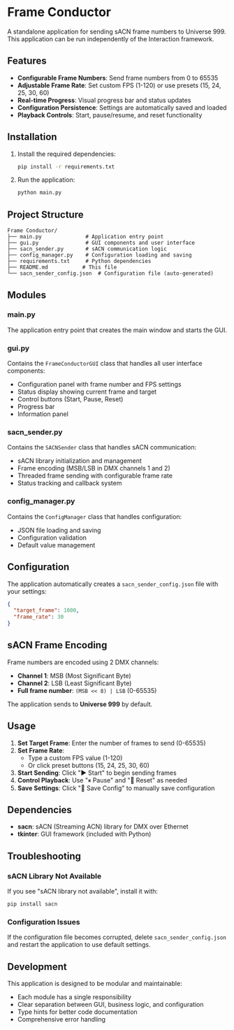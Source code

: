# Frame Conductor

A standalone application for sending sACN frame numbers to Universe 999. This application can be run independently of the Interaction framework.

## Features

- **Configurable Frame Numbers**: Send frame numbers from 0 to 65535
- **Adjustable Frame Rate**: Set custom FPS (1-120) or use presets (15, 24, 25, 30, 60)
- **Real-time Progress**: Visual progress bar and status updates
- **Configuration Persistence**: Settings are automatically saved and loaded
- **Playback Controls**: Start, pause/resume, and reset functionality

## Installation

1. Install the required dependencies:
   ```bash
   pip install -r requirements.txt
   ```

2. Run the application:
   ```bash
   python main.py
   ```

## Project Structure

```
Frame Conductor/
├── main.py              # Application entry point
├── gui.py               # GUI components and user interface
├── sacn_sender.py       # sACN communication logic
├── config_manager.py    # Configuration loading and saving
├── requirements.txt     # Python dependencies
├── README.md           # This file
└── sacn_sender_config.json  # Configuration file (auto-generated)
```

## Modules

### main.py
The application entry point that creates the main window and starts the GUI.

### gui.py
Contains the `FrameConductorGUI` class that handles all user interface components:
- Configuration panel with frame number and FPS settings
- Status display showing current frame and target
- Control buttons (Start, Pause, Reset)
- Progress bar
- Information panel

### sacn_sender.py
Contains the `SACNSender` class that handles sACN communication:
- sACN library initialization and management
- Frame encoding (MSB/LSB in DMX channels 1 and 2)
- Threaded frame sending with configurable frame rate
- Status tracking and callback system

### config_manager.py
Contains the `ConfigManager` class that handles configuration:
- JSON file loading and saving
- Configuration validation
- Default value management

## Configuration

The application automatically creates a `sacn_sender_config.json` file with your settings:

```json
{
  "target_frame": 1000,
  "frame_rate": 30
}
```

## sACN Frame Encoding

Frame numbers are encoded using 2 DMX channels:
- **Channel 1**: MSB (Most Significant Byte)
- **Channel 2**: LSB (Least Significant Byte)
- **Full frame number**: `(MSB << 8) | LSB` (0-65535)

The application sends to **Universe 999** by default.

## Usage

1. **Set Target Frame**: Enter the number of frames to send (0-65535)
2. **Set Frame Rate**: 
   - Type a custom FPS value (1-120)
   - Or click preset buttons (15, 24, 25, 30, 60)
3. **Start Sending**: Click "▶ Start" to begin sending frames
4. **Control Playback**: Use "⏸ Pause" and "🔄 Reset" as needed
5. **Save Settings**: Click "💾 Save Config" to manually save configuration

## Dependencies

- **sacn**: sACN (Streaming ACN) library for DMX over Ethernet
- **tkinter**: GUI framework (included with Python)

## Troubleshooting

### sACN Library Not Available
If you see "sACN library not available", install it with:
```bash
pip install sacn
```

### Configuration Issues
If the configuration file becomes corrupted, delete `sacn_sender_config.json` and restart the application to use default settings.

## Development

This application is designed to be modular and maintainable:
- Each module has a single responsibility
- Clear separation between GUI, business logic, and configuration
- Type hints for better code documentation
- Comprehensive error handling 
